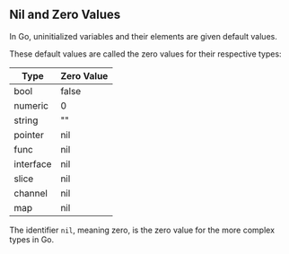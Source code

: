 ## Nil and Zero Values

In Go, uninitialized variables and their elements are given default values.

These default values are called the zero values for their respective types:

| Type       | Zero Value |
| ---------- | ---------- |
| bool       | false      |
| numeric    | 0          |
| string     | ""         |
| pointer    | nil        |
| func       | nil        |
| interface  | nil        |
| slice      | nil        |
| channel    | nil        |
| map        | nil        |

The identifier `nil`, meaning zero, is the zero value for the more complex types in Go.
